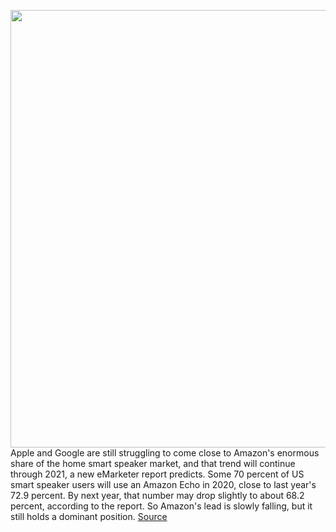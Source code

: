<img src='https://cdn.vox-cdn.com/thumbor/R97W4EYTsu2HjbuaJxTpnD6lYwE=/0x0:2040x1360/1200x800/filters:focal(711x577:1037x903)/cdn.vox-cdn.com/uploads/chorus_image/image/66288496/cwelch_191016_3739_0004.0.jpg' width='700px' /><br/>
Apple and Google are still struggling to come close to Amazon's enormous share of the home smart speaker market, and that trend will continue through 2021, a new eMarketer report predicts. Some 70 percent of US smart speaker users will use an Amazon Echo in 2020, close to last year's 72.9 percent. By next year, that number may drop slightly to about 68.2 percent, according to the report. So Amazon's lead is slowly falling, but it still holds a dominant position.
<a href='https://www.theverge.com/2020/2/10/21131988/amazon-alexa-echo-google-apple-smart-home-speaker'> Source <a/>